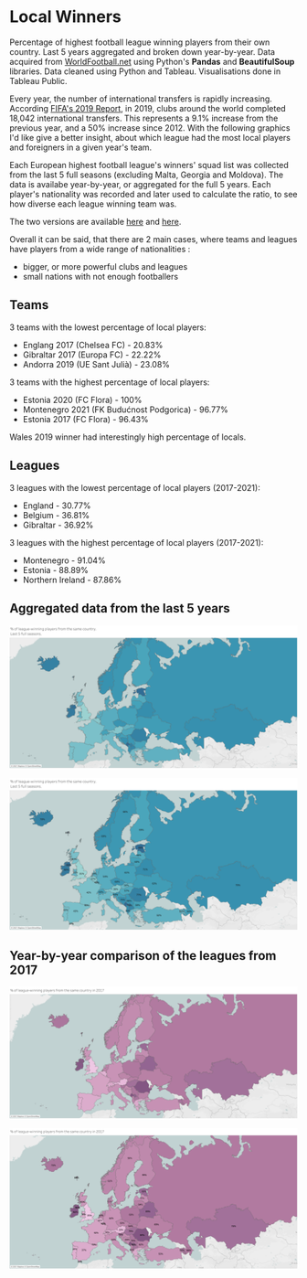 # Local Winners 
Percentage of highest football league winning players from their own country. Last 5 years aggregated and broken down year-by-year.
Data acquired from [WorldFootball.net](https://www.worldfootball.net/continents/uefa/) using Python's **Pandas** and **BeautifulSoup** libraries.
Data cleaned using Python and Tableau. Visualisations done in Tableau Public.

Every year, the number of international transfers is rapidly increasing. According [FIFA's 2019 Report](https://digitalhub.fifa.com/m/248987d86f2b9955/original/x2wrqjstwjoailnncnod-pdf.pdf), in 2019, clubs around the world completed
18,042 international transfers. This represents a 9.1% increase from the previous year, and a 50% increase since 2012. With the following graphics I'd like give a better insight, about which league had the most local players and foreigners in a given year's team.

Each European highest football league's winners' squad list was collected from the last 5 full seasons (excluding Malta, Georgia and Moldova). The data is availabe year-by-year, or aggregated for the full 5 years.
Each player's nationality was recorded and later used to calculate the ratio, to see how diverse each league winning team was.

The two versions are available [here](https://public.tableau.com/app/profile/tibor.toth/viz/LeagueWinnersfromthesamecountry-5years/Sheet2) and [here](https://public.tableau.com/app/profile/tibor.toth/viz/Year-by-yearleague-winningplayersfromthesamecountry/Sheet1).


Overall it can be said, that there are 2 main cases, where teams and leagues have players from a wide range of nationalities :
- bigger, or more powerful clubs and leagues
- small nations with not enough footballers

## Teams
3 teams with the lowest percentage of local players:
- Englang 2017 (Chelsea FC) - 20.83%
- Gibraltar 2017 (Europa FC) - 22.22%
- Andorra 2019 (UE Sant Julià) - 23.08%

3 teams with the highest percentage of local players:
- Estonia 2020 (FC Flora) - 100%
- Montenegro 2021 (FK Budućnost Podgorica) - 96.77%
- Estonia 2017 (FC Flora) - 96.43%

Wales 2019 winner had interestingly high percentage of locals.

## Leagues
3 leagues with the lowest percentage of local players (2017-2021):
- England - 30.77%
- Belgium - 36.81%
- Gibraltar - 36.92%

3 leagues with the highest percentage of local players (2017-2021):
- Montenegro - 91.04%
- Estonia - 88.89%
- Northern Ireland - 87.86%

## Aggregated data from the last 5 years
![](5-year-no-label.png) 

![](5-year-label.png) 

## Year-by-year comparison of the leagues from 2017
![](1-year-no-label.png) 

![](1-year-label.png) 
